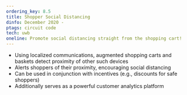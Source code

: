 ```yaml
---
ordering_key: 8.5
title: Shopper Social Distancing
dinfo: December 2020 -
ptags: circuit code
tech: uwb
oneline: Promote social distancing straight from the shopping cart!
---
```

- Using localized communications, augmented shopping carts and baskets detect proximity of other such devices
- Alerts shoppers of their proximity, encouraging social distancing
- Can be used in conjunction with incentives (e.g., discounts for safe shoppers)
- Additionally serves as a powerful customer analytics platform